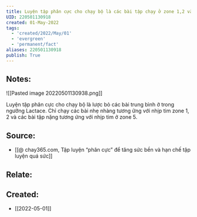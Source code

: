 ```yaml
---
title: Luyện tập phân cực cho chạy bộ là các bài tập chạy ở zone 1,2 và zone 5
UID: 220501130918
created: 01-May-2022
tags:
  - 'created/2022/May/01'
  - 'evergreen'
  - 'permanent/fact'
aliases: 220501130918
publish: True
---
```

## Notes:
![[Pasted image 20220501130938.png]]

Luyện tập phân cực cho chạy bộ là lược bỏ các bài trung bình ở trong ngưỡng Lactace. Chỉ chạy các bài nhẹ nhàng tương ững với nhịp tim zone 1, 2 và các bài tập nặng tương ứng với nhịp tim ở zone 5.

## Source:
- [[@ chay365.com, Tập luyện “phân cực” để tăng sức bền và hạn chế tập luyện quá sức]]

## Relate:

## Created:
- [[2022-05-01]]
